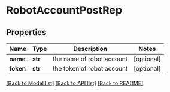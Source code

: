 # RobotAccountPostRep

## Properties
Name | Type | Description | Notes
------------ | ------------- | ------------- | -------------
**name** | **str** | the name of robot account | [optional] 
**token** | **str** | the token of robot account | [optional] 

[[Back to Model list]](../README.md#documentation-for-models) [[Back to API list]](../README.md#documentation-for-api-endpoints) [[Back to README]](../README.md)

